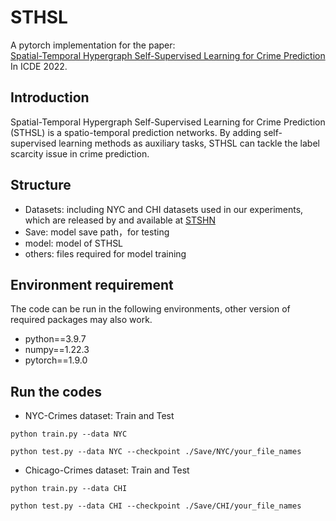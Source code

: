 # STHSL
A pytorch implementation for the paper:<br />
[Spatial-Temporal Hypergraph Self-Supervised Learning for Crime Prediction](https://ieeexplore.ieee.org/document/9835423)<br />
In ICDE 2022.

## Introduction
Spatial-Temporal Hypergraph Self-Supervised Learning for Crime Prediction (STHSL) is a spatio-temporal prediction networks. By adding self-supervised learning methods as auxiliary tasks, STHSL can tackle the label scarcity issue in crime prediction.

## Structure
* Datasets: including NYC and CHI datasets used in our experiments, which are released by and available at [STSHN](https://github.com/akaxlh/ST-SHN)
* Save: model save path，for testing
* model: model of STHSL
* others: files required for model training 

## Environment requirement
The code can be run in the following environments, other version of required packages may also work.
* python==3.9.7
* numpy==1.22.3
* pytorch==1.9.0

## Run the codes 
* NYC-Crimes dataset: Train and Test
```
python train.py --data NYC
```
```
python test.py --data NYC --checkpoint ./Save/NYC/your_file_names
```

* Chicago-Crimes dataset: Train and Test
```
python train.py --data CHI
```
```
python test.py --data CHI --checkpoint ./Save/CHI/your_file_names
```
